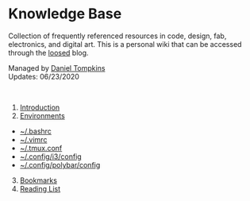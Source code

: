 # Knowledge Base

Collection of frequently referenced resources in code, design, fab, electronics, and digital art. This is a personal wiki that can be accessed through the [loosed](https://l-o-o-s-e-d.net) blog.

Managed by [Daniel Tompkins](https://l-o-o-s-e-d.net/about)    
Updates: 06/23/2020

<br>

1. [Introduction](introduction) 
2. [Environments](environments)
 - [~/.bashrc](environments#bashrc) 
 - [~/.vimrc](environments#vimrc) 
 - [~/.tmux.conf](environments#tmux) 
 - [~/.config/i3/config](environments#i3) 
 - [~/.config/polybar/config](environments#polybar) 
3. [Bookmarks](https://l-o-o-s-e-d.net/bookmarks) 
4. [Reading List](https://l-o-o-s-e-d.net/reading-list) 

